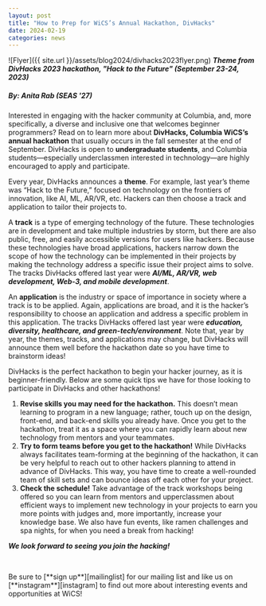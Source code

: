 ```yaml
---
layout: post
title: "How to Prep for WiCS’s Annual Hackathon, DivHacks"
date: 2024-02-19
categories: news
---
```


![Flyer]({{ site.url }}/assets/blog2024/divhacks2023flyer.png)
***Theme from DivHacks 2023 hackathon, "Hack to the Future" (September 23-24, 2023)***
##### By: Anita Rab (SEAS '27)

Interested in engaging with the hacker community at Columbia, and, more specifically, a diverse and inclusive one that welcomes beginner programmers? Read on to learn more about **DivHacks, Columbia WiCS’s annual hackathon** that usually occurs in the fall semester at the end of September. DivHacks is open to **undergraduate students**, and Columbia students—especially underclassmen interested in technology—are highly encouraged to apply and participate.

Every year, DivHacks announces a **theme**. For example, last year’s theme was “Hack to the Future,” focused on technology on the frontiers of innovation, like AI, ML, AR/VR, etc. Hackers can then choose a track and application to tailor their projects to.

A **track** is a type of emerging technology of the future. These technologies are in development and take multiple industries by storm, but there are also public, free, and easily accessible versions for users like hackers. Because these technologies have broad applications, hackers narrow down the scope of how the technology can be implemented in their projects by making the technology address a specific issue their project aims to solve. The tracks DivHacks offered last year were ***AI/ML, AR/VR, web development, Web-3, and mobile development***.

An **application** is the industry or space of importance in society where a track is to be applied. Again, applications are broad, and it is the hacker’s responsibility to choose an application and address a specific problem in this application. The tracks DivHacks offered last year were ***education, diversity, healthcare, and green-tech/environment***. Note that, year by year, the themes, tracks, and applications may change, but DivHacks will announce them well before the hackathon date so you have time to brainstorm ideas!

DivHacks is the perfect hackathon to begin your hacker journey, as it is beginner-friendly. Below are some quick tips we have for those looking to participate in DivHacks and other hackathons!

1. **Revise skills you may need for the hackathon.** This doesn’t mean learning to program in a new language; rather, touch up on the design, front-end, and back-end skills you already have. Once you get to the hackathon, treat it as a space where you can rapidly learn about new technology from mentors and your teammates.
2. **Try to form teams before you get to the hackathon!** While DivHacks always facilitates team-forming at the beginning of the hackathon, it can be very helpful to reach out to other hackers planning to attend in advance of DivHacks. This way, you have time to create a well-rounded team of skill sets and can bounce ideas off each other for your project.
3. **Check the schedule!** Take advantage of the track workshops being offered so you can learn from mentors and upperclassmen about efficient ways to implement new technology in your projects to earn you more points with judges and, more importantly, increase your knowledge base. We also have fun events, like ramen challenges and spa nights, for when you need a break from hacking!

***We look forward to seeing you join the hacking!***

<p>&nbsp;</p>
Be sure to [**sign up**][mailinglist] for our mailing list and like us on [**instagram**][instagram] to find out more about interesting events and opportunities at WiCS! 

[mailinglist]: http://columbia.us9.list-manage.com/subscribe?u=4c6a1c710f8ab9cce10272368&id=593b5faa43
[instagram]:https://www.instagram.com/columbiawics/?utm_source=ig_web_button_share_sheet&igshid=OGQ5ZDc2ODk2ZA==
